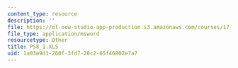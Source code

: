 ```yaml
---
content_type: resource
description: ''
file: https://ol-ocw-studio-app-production.s3.amazonaws.com/courses/17-872-quantitative-research-in-political-science-and-public-policy-spring-2004/1a03e9d1260f3fd720c265f46802e7a7_PS8_1.XLS
file_type: application/msword
resourcetype: Other
title: PS8_1.XLS
uid: 1a03e9d1-260f-3fd7-20c2-65f46802e7a7
---
```

